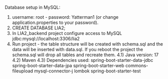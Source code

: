 Database setup in MySQL:

1) username: root - password: Yatterman1 (or change application.properties to your password).
2) CREATE DATABASE LIA2;
3) In LIA2_backend project configure access to MySQL jdbc:mysql://localhost:3306/lia2
4) Run project - the table structure will be created with schema.sql and the data will be inserted with data.sql. If you reboot the project the schema.sql will drop all tables and recreate them.
4.1) Java version: 17
4.2) Maven
4.3) Dependencies used:
   spring-boot-starter-data-jdbc
   spring-boot-starter-data-jpa
   spring-boot-starter-web
   commons-fileupload
   mysql-connector-j
   lombok
   spring-boot-starter-test
